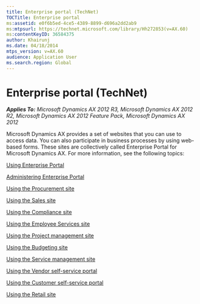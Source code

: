 ```yaml
---
title: Enterprise portal (TechNet)
TOCTitle: Enterprise portal
ms:assetid: e0f6b5ed-4ce5-4389-8899-d696a2dd2ab9
ms:mtpsurl: https://technet.microsoft.com/library/Hh272853(v=AX.60)
ms:contentKeyID: 36584375
author: Khairunj
ms.date: 04/18/2014
mtps_version: v=AX.60
audience: Application User
ms.search.region: Global
---
```


# Enterprise portal (TechNet) 


_**Applies To:** Microsoft Dynamics AX 2012 R3, Microsoft Dynamics AX 2012 R2, Microsoft Dynamics AX 2012 Feature Pack, Microsoft Dynamics AX 2012_

Microsoft Dynamics AX provides a set of websites that you can use to access data. You can also participate in business processes by using web-based forms. These sites are collectively called Enterprise Portal for Microsoft Dynamics AX. For more information, see the following topics:

[Using Enterprise Portal](using-enterprise-portal.md)

[Administering Enterprise Portal](administering-enterprise-portal.md)

[Using the Procurement site](using-the-procurement-site.md)

[Using the Sales site](using-the-sales-site.md)

[Using the Compliance site](using-the-compliance-site.md)

[Using the Employee Services site](using-the-employee-services-site.md)

[Using the Project management site](using-the-project-management-site.md)

[Using the Budgeting site](using-the-budgeting-site.md)

[Using the Service management site](using-the-service-management-site.md)

[Using the Vendor self-service portal](using-the-vendor-self-service-portal.md)

[Using the Customer self-service portal](using-the-customer-self-service-portal.md)

[Using the Retail site](using-the-retail-site.md)

  


